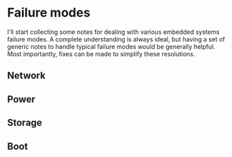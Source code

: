 # Failure modes

I'll start collecting some notes for dealing with various embedded systems failure modes. A complete understanding is always ideal, but having a set of generic
notes to handle typical failure modes would be generally helpful. Most importantly, fixes can be made to simplify these resolutions.

## Network

## Power

## Storage

## Boot
